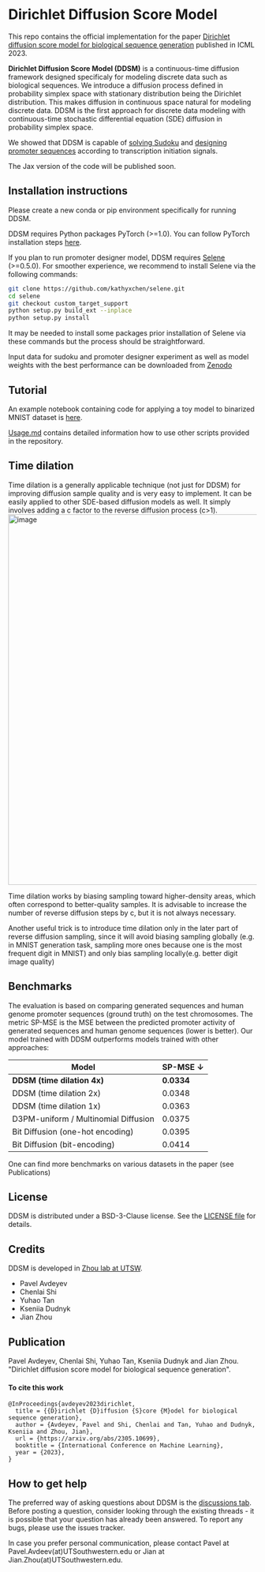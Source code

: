 Dirichlet Diffusion Score Model 
==============

This repo contains the official implementation for the paper [Dirichlet diffusion score model for biological sequence generation](https://arxiv.org/abs/2305.10699) published in ICML 2023. 

**Dirichlet Diffusion Score Model (DDSM)** is a continuous-time diffusion framework designed specificaly for modeling discrete data such as biological
sequences. We introduce a diffusion process defined in probability simplex space with stationary distribution being the Dirichlet distribution. This makes diffusion in continuous space natural for modeling discrete data. DDSM is the first approach for discrete data modeling with continuous-time  stochastic differential equation (SDE) diffusion in probability simplex space.

We showed that DDSM is capable of [solving Sudoku](https://github.com/jzhoulab/ddsm/tree/main/sudoku) and [designing promoter sequences](https://github.com/jzhoulab/ddsm/tree/main/promoter_design) according to transcription initiation signals. 

The Jax version of the code will be published soon. 

Installation instructions
---------- 
Please create a new conda or pip environment specifically for running DDSM.  

DDSM requires Python packages PyTorch (>=1.0). You can follow PyTorch installation steps [here](https://pytorch.org/get-started/locally/). 

If you plan to run promoter designer model, DDSM requires [Selene](https://github.com/FunctionLab/selene) (>=0.5.0). For smoother experience, we recommend to install Selene via the following commands: 
```bash
git clone https://github.com/kathyxchen/selene.git
cd selene
git checkout custom_target_support
python setup.py build_ext --inplace
python setup.py install 
```
It may be needed to install some packages prior installation of Selene via these commands but the process should be straightforward.  

Input data for sudoku and promoter designer experiment as well as model weights with the best performance can be downloaded from [Zenodo](https://doi.org/10.5281/zenodo.7943307) 

Tutorial
---------- 
An example notebook containing code for applying a toy model to binarized MNIST dataset is [here](https://github.com/jzhoulab/ddsm/blob/main/toy_example_bin_mnist.ipynb).

[Usage.md](USAGE.md) contains detailed information how to use other scripts provided in the repository. 

Time dilation
-------------
Time dilation is a generally applicable technique (not just for DDSM) for improving diffusion sample quality and is very easy to implement. It can be easily applied to other SDE-based diffusion models as well. It simply involves adding a c factor to the reverse diffusion process (c>1).
<img width="751" alt="image" src="https://github.com/jzhoulab/ddsm/assets/8333155/ebe1f91e-16a3-4aa7-9b8a-bc900191d53a">

Time dilation works by biasing sampling toward higher-density areas, which often correspond to better-quality samples. It is advisable to increase the number of reverse diffusion steps by c, but it is not always necessary. 

Another useful trick is to introduce time dilation only in the later part of reverse diffusion sampling, since it will avoid biasing sampling globally (e.g. in MNIST generation task, sampling more ones because one is the most frequent digit in MNIST) and only bias sampling locally(e.g. better digit image quality)

Benchmarks
----------
The evaluation is based on comparing generated sequences and human genome promoter sequences (ground truth) on the test chromosomes.
The metric SP-MSE is the MSE between the predicted promoter activity of generated sequences and human genome sequences (lower is better). Our model trained with DDSM outperforms models trained with other approaches:

| Model                                 | SP-MSE $\downarrow$ |
|---------------------------------------|---------------------|
| **DDSM (time dilation 4x)**           | **0.0334**          |
| DDSM (time dilation 2x)               | 0.0348              |
| DDSM (time dilation 1x)               | 0.0363              |
| D3PM-uniform / Multinomial Diffusion  | 0.0375              |
| Bit Diffusion (one-hot encoding)      | 0.0395              |
| Bit Diffusion (bit-encoding)          | 0.0414              | 

One can find more benchmarks on various datasets in the paper (see Publications)


License
-------
DDSM is distributed under a BSD-3-Clause license. See the [LICENSE file](LICENSE) for details. 

Credits
-------
DDSM is developed in [Zhou lab at UTSW](https://zhoulab.io/).

* Pavel Avdeyev
* Chenlai Shi
* Yuhao Tan
* Kseniia Dudnyk
* Jian Zhou

Publication
------------
Pavel Avdeyev, Chenlai Shi, Yuhao Tan, Kseniia Dudnyk and Jian Zhou. "Dirichlet diffusion score model for biological sequence generation".

#### To cite this work
```
@InProceedings{avdeyev2023dirichlet,
  title = {{D}irichlet {D}iffusion {S}core {M}odel for biological sequence generation},
  author = {Avdeyev, Pavel and Shi, Chenlai and Tan, Yuhao and Dudnyk, Kseniia and Zhou, Jian},
  url = {https://arxiv.org/abs/2305.10699},
  booktitle = {International Conference on Machine Learning},
  year = {2023},
}
```
How to get help
---------------
The preferred way of asking questions about DDSM is the [discussions tab](https://github.com/jzhoulab/ddsm/discussions). Before posting a question, consider looking through the existing threads - it is possible that your question has already been answered. To report any bugs, please use the issues tracker.

In case you prefer personal communication, please contact Pavel at Pavel.Avdeev(at)UTSouthwestern.edu or  Jian at Jian.Zhou(at)UTSouthwestern.edu.
